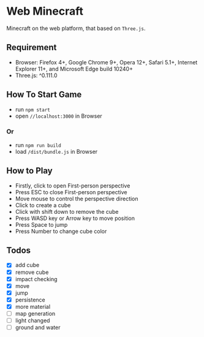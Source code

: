 Web Minecraft
========
Minecraft on the web platform, that based on `Three.js`.
## Requirement
- Browser: Firefox 4+, Google Chrome 9+, Opera 12+, Safari 5.1+, Internet Explorer 11+, and Microsoft Edge build 10240+
- Three.js: ^0.111.0
## How To Start Game
- run `npm start`
- open `//localhost:3000` in Browser
### Or
- run `npm run build`
- load `/dist/bundle.js` in Browser
## How to Play
- Firstly, click to open First-person perspective
- Press ESC to close First-person perspective
- Move mouse to control the perspective direction
- Click to create a cube
- Click with shift down to remove the cube
- Press WASD key or Arrow key to move position
- Press Space to jump
- Press Number to change cube color
## Todos
- [x] add cube
- [x] remove cube
- [x] impact checking
- [x] move
- [x] jump
- [x] persistence
- [x] more material
- [ ] map generation
- [ ] light changed
- [ ] ground and water
